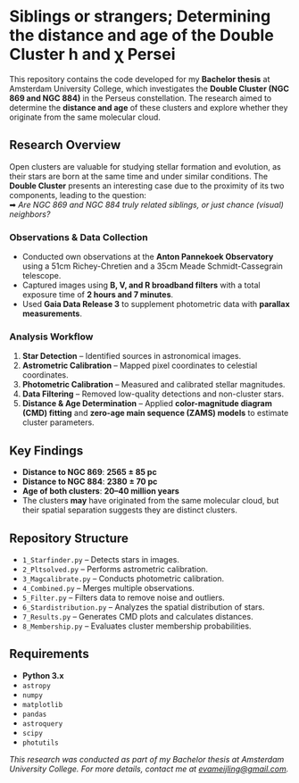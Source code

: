 # Siblings or strangers; Determining the distance and age of the Double Cluster h and χ Persei

This repository contains the code developed for my **Bachelor thesis** at Amsterdam University College, which investigates the **Double Cluster (NGC 869 and NGC 884)** in the Perseus constellation. The research aimed to determine the **distance and age** of these clusters and explore whether they originate from the same molecular cloud.

## Research Overview

Open clusters are valuable for studying stellar formation and evolution, as their stars are born at the same time and under similar conditions. The **Double Cluster** presents an interesting case due to the proximity of its two components, leading to the question:  
➡ *Are NGC 869 and NGC 884 truly related siblings, or just chance (visual) neighbors?*

### **Observations & Data Collection**
- Conducted own observations at the **Anton Pannekoek Observatory** using a 51cm Richey-Chretien and a 35cm Meade Schmidt-Cassegrain telescope.
- Captured images using **B, V, and R broadband filters** with a total exposure time of **2 hours and 7 minutes**.
- Used **Gaia Data Release 3** to supplement photometric data with **parallax measurements**.

### **Analysis Workflow**
1. **Star Detection** – Identified sources in astronomical images.
2. **Astrometric Calibration** – Mapped pixel coordinates to celestial coordinates.
3. **Photometric Calibration** – Measured and calibrated stellar magnitudes.
4. **Data Filtering** – Removed low-quality detections and non-cluster stars.
5. **Distance & Age Determination** – Applied **color-magnitude diagram (CMD) fitting** and **zero-age main sequence (ZAMS) models** to estimate cluster parameters.

## Key Findings
- **Distance to NGC 869**: **2565 ± 85 pc**  
- **Distance to NGC 884**: **2380 ± 70 pc**  
- **Age of both clusters**: **20–40 million years**  
- The clusters **may** have originated from the same molecular cloud, but their spatial separation suggests they are distinct clusters.

## Repository Structure
- `1_Starfinder.py` – Detects stars in images.
- `2_Pltsolved.py` – Performs astrometric calibration.
- `3_Magcalibrate.py` – Conducts photometric calibration.
- `4_Combined.py` – Merges multiple observations.
- `5_Filter.py` – Filters data to remove noise and outliers.
- `6_Stardistribution.py` – Analyzes the spatial distribution of stars.
- `7_Results.py` – Generates CMD plots and calculates distances.
- `8_Membership.py` – Evaluates cluster membership probabilities.

## Requirements
- **Python 3.x**
- `astropy`
- `numpy`
- `matplotlib`
- `pandas`
- `astroquery`
- `scipy`
- `photutils`

*This research was conducted as part of my Bachelor thesis at Amsterdam University College. For more details, contact me at evameijling@gmail.com.*
